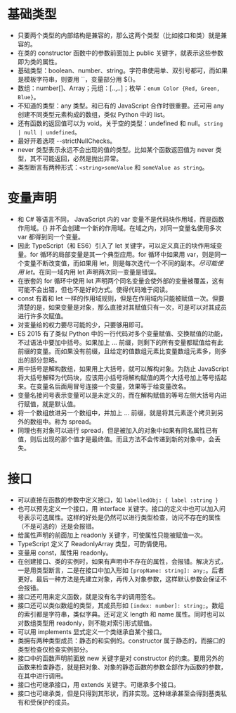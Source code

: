 ---
---

# 基础类型

+ 只要两个类型的内部结构是兼容的，那么这两个类型（比如接口和类）就是兼容的。
+ 在类的 constructor 函数中的参数前面加上 public 关键字，就表示这些参数即为类的属性。
+ 基础类型：boolean、number、string。字符串使用单、双引号都可，而如果是模板字符串，则要用 ``，变量部分用 ${}。
+ 数组：number[]、Array<number>；元组：[..,..]；枚举：`enum Color {Red, Green, Blue}`。
+ 不知道的类型：any 类型。和已有的 JavaScript 合作时很重要。还可用 any 创建不同类型元素构成的数组，类似 Python 中的 list。
+ 还有函数的返回值可以为 void。关于空的类型：undefined 和 null。`string | null | undefined`。
+ 最好开着选项 --strictNullChecks。
+ never 类型表示永远不会出现的值的类型。比如某个函数返回值为 never 类型，其不可能返回，必然是抛出异常。
+ 类型断言有两种形式：`<string>someValue` 和 `someValue as string`。

# 变量声明

+ 和 C# 等语言不同， JavaScript 内的 var 变量不是代码块作用域，而是函数作用域。{} 并不会创建一个新的作用域。在域之内，对同一变量名使用多次 var 都得到同一个变量。
+ 因此 TypeScript（和 ES6）引入了 let 关键字，可以定义真正的块作用域变量。for 循环的局部变量是其一个典型应用。for 循环中如果用 var，则是同一个变量不断改变值，而如果用 let，则是每次迭代一个不同的副本。*尽可能使用 let*。在同一域内用 let 声明两次同一变量是错误。
+ 在嵌套的 for 循环中使用 let 声明两个同名变量会使外部的变量被覆盖，这有可能不会出错，但也不是好的方式。使得代码难于阅读。
+ const 有着和 let 一样的作用域规则，但是在作用域内只能被赋值一次。但要清楚的是，如果变量是对象，那么直接对其赋值只有一次，可是可以对其成员进行许多次赋值。
+ 对变量给的权力要尽可能的少，只要够用即可。
+ ES 2015 有了类似 Python 中的一行代码对多个变量赋值、交换赋值的功能，不过语法中要加中括号。如果加上 ... 前缀，则剩下的所有变量都赋值给有此前缀的变量。而如果没有前缀，且给定的值数组元素比变量数组元素多，则多出的部分忽略。
+ 用中括号是解构数组，如果用上大括号，就可以解构对象。为防止 JavaScript 将大括号解释为代码块，应该用小括号将解构赋值的两个大括号加上等号括起来。在变量名后面用冒号连接一个变量，效果等于给变量改名。
+ 变量名接问号表示变量可以是未定义的，而在解构赋值的等号左侧大括号内进行赋值，就是默认值。
+ 将一个数组放进另一个数组中，并加上 ... 前缀，就是将其元素逐个拷贝到另外的数组中。称为 spread。
+ 同理也有对象可以进行 spread，但是被加入的对象中如果有同名属性已有值，则后出现的那个值才是最终值。而且方法不会传递到新的对象中，会丢失。

# 接口

+ 可以直接在函数的参数中定义接口，如 `labelledObj: { label :string }`
+ 也可以预先定义一个接口，用 interface 关键字。接口的定义中也可以加入问号表示可选属性。这样的好处是仍然可以进行类型检查，访问不存在的属性（不是可选的）还是会报错。
+ 给属性声明的前面加上 readonly 关键字，可使属性只能被赋值一次。
+ TypeScript 定义了 ReadonlyArray<T> 类型，可酌情使用。
+ 变量用 const，属性用 readonly。
+ 在创建接口、类的实例时，如果有声明中不存在的属性，会报错。解决方式，一是用类型断言，二是在接口中加入形如 `[propName: string]: any;`。后者更好。最后一种方法是先建立对象，再传入对象参数，这样默认参数会保证不会报错。
+ 接口还可用来定义函数，就是没有名字的调用签名。
+ 接口还可以类似数组的类型，其成员形如 `[index: number]: string;`。数组的索引都是字符串，类似字典。还可定义 length 和 name 属性。同时也可以对数组类型用 readonly，则不能对索引形式赋值。
+ 可以用 implements 显式定义一个类继承自某个接口。
+ 类拥有两种类型成员：静态的和实例的。constructor 属于静态的，而接口的类型检查仅检查实例部分。
+ 接口中的函数声明前面放 new 关键字是对 constructor 的约束。要用另外的函数来检查静态，就是把对象、对象的静态函数的参数全部作为函数的参数，在其中进行调用。
+ 接口也可继承接口，用 extends 关键字。可继承多个接口。
+ 接口也可继承类，但是只得到其形状，而非实现。这种继承甚至会得到基类私有和受保护的成员。
